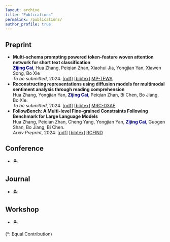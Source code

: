 ```yaml
---
layout: archive
title: "Publications"
permalink: /publications/
author_profile: true
---
```


<!-- Place this tag in your head or just before your close body tag. -->

<script async defer src="https://buttons.github.io/buttons.js"></script>


## Preprint
- **Multi-schema prompting powered token-feature woven attention network for short text classification**\
<span style="color:darkblue">**Zijing Cai**</span>, Hua Zhang, Peiqian Zhan, Xiaohui Jia, Yongjian Yan, Xiawen Song, Bo Xie \
*To be submitted*, 2024. [[pdf]]() [[bibtex]()]
<a class="github-button" href="https://github.com/Aaronzijingcai/MP-TFWA" data-show-count="true" aria-label="Star buttons/github-buttons on GitHub">MP-TFWA</a>
- **Reconstructing representations using diffusion models for multimodal  sentiment analysis through reading comprehension**\
Hua Zhang, Yongjian Yan, <span style="color:darkblue">**Zijing Cai**</span>, Peiqian Zhan, Bi Chen, Bo Jiang, Bo Xie. \
*To be submitted*, 2024. [[pdf]]() [[bibtex]()]
<a class="github-button" href="" data-show-count="true" aria-label="Star buttons/github-buttons on GitHub">MRC-D3AE</a>
- **FollowBench: A Multi-level Fine-grained Constraints Following Benchmark for Large Language Models**\
Hua Zhang, Peiqian Zhan, Cheng Yang, Yongjian Yan, <span style="color:darkblue">**Zijing Cai**</span>, Guogen Shan, Bo Jiang, Bi Chen. \
*Arxiv Preprint*, 2024. [[pdf]]() [[bibtex]()]
<a class="github-button" href="" data-show-count="true" aria-label="Star buttons/github-buttons on GitHub">RCFIND</a>


## Conference
- 🏝️

## Journal
- 🏝️



## Workshop
- 🏝️


(\*: Equal Contribution)
